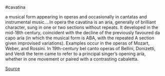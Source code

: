 #cavatina

a musical form appearing in operas and occasionally in cantatas and instrumental music....In opera the cavatina is an aria, generally of brilliant character, sung in one or two sections without repeats. It developed in the mid-18th century, coincident with the decline of the previously favoured da capo aria (in which the musical form is ABA, with the repeated A section given improvised variations). Examples occur in the operas of Mozart, Weber, and Rossini. In 19th-century bel canto operas of Bellini, Donizetti, and Verdi the term came to refer to a principal singer’s opening aria, whether in one movement or paired with a contrasting cabaletta.

[Source](https://en.wikipedia.org/wiki/Cavatina)
